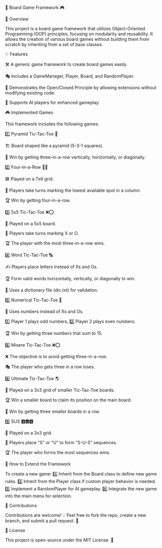 🎲 Board Game Framework 🎮

📝 Overview

This project is a board game framework that utilizes Object-Oriented Programming (OOP) principles, focusing on modularity and reusability. It allows the creation of various board games without building them from scratch by inheriting from a set of base classes.

✨ Features

🛠 A generic game framework to create board games easily.

🎭 Includes a GameManager, Player, Board, and RandomPlayer.

🔄 Demonstrates the Open/Closed Principle by allowing extensions without modifying existing code.

🤖 Supports AI players for enhanced gameplay.

🎮 Implemented Games

This framework includes the following games:

1️⃣ Pyramid Tic-Tac-Toe 🔺

🏗 Board shaped like a pyramid (5-3-1 squares).

🎯 Win by getting three-in-a-row vertically, horizontally, or diagonally.

2️⃣ Four-in-a-Row 🔵🔴

🟦 Played on a 7x6 grid.

🔄 Players take turns marking the lowest available spot in a column.

🏆 Win by getting four-in-a-row.

3️⃣ 5x5 Tic-Tac-Toe ❌⭕

🎲 Played on a 5x5 board.

🔄 Players take turns marking X or O.

🏆 The player with the most three-in-a-row wins.

4️⃣ Word Tic-Tac-Toe 🔠

✍️ Players place letters instead of Xs and Os.

🏆 Form valid words horizontally, vertically, or diagonally to win.

📖 Uses a dictionary file (dic.txt) for validation.

5️⃣ Numerical Tic-Tac-Toe 🔢

🔄 Uses numbers instead of Xs and Os.

1️⃣ Player 1 plays odd numbers, 2️⃣ Player 2 plays even numbers.

🏆 Win by getting three numbers that sum to 15.

6️⃣ Misere Tic-Tac-Toe ❌⭕

❌ The objective is to avoid getting three-in-a-row.

🎭 The player who gets three in a row loses.

8️⃣ Ultimate Tic-Tac-Toe 🌎

🎲 Played on a 3x3 grid of smaller Tic-Tac-Toe boards.

🏆 Win a smaller board to claim its position on the main board.

🎯 Win by getting three smaller boards in a row.

9️⃣ SUS 🆂🆄🆂

🔳 Played on a 3x3 grid.

📝 Players place "S" or "U" to form "S-U-S" sequences.

🏆 The player who forms the most sequences wins.

🚀 How to Extend the Framework

To create a new game: 1️⃣ Inherit from the Board class to define new game rules. 2️⃣ Inherit from the Player class if custom player behavior is needed. 3️⃣ Implement a RandomPlayer for AI gameplay. 4️⃣ Integrate the new game into the main menu for selection.

🤝 Contributions

Contributions are welcome! 💡 Feel free to fork the repo, create a new branch, and submit a pull request. 🚀

📜 License

This project is open-source under the MIT License. 📝
